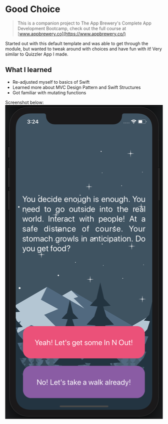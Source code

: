 
# Good Choice

>This is a companion project to The App Brewery's Complete App Development Bootcamp, check out the full course at [www.appbrewery.co](https://www.appbrewery.co/)

Started out with this default template and was able to get through the module, but wanted to tweak around with choices and have fun with it! Very similar to Quizzler App I made.

## What I learned

- Re-adjusted myself to basics of Swift
- Learned more about MVC Design Pattern and Swift Structures
- Got familiar with mutating functions

Screenshot below:
![Screenshot](https://github.com/mikedinhnguyen/Good-Choice-app/blob/master/img/screenshot.png)

